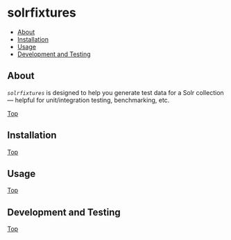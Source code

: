 solrfixtures
============

* [About](#about)
* [Installation](#installation)
* [Usage](#usage)
* [Development and Testing](#development-and-testing)

## About

*`solrfixtures`* is designed to help you generate test data for a Solr collection — helpful for unit/integration testing, benchmarking, etc.

[Top](#top)


## Installation

[Top](#top)


## Usage

[Top](#top)


## Development and Testing

[Top](#top)
